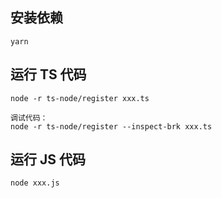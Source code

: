 ## 安装依赖

```
yarn
```

## 运行 TS 代码

```
node -r ts-node/register xxx.ts

调试代码：
node -r ts-node/register --inspect-brk xxx.ts
```

## 运行 JS 代码

```
node xxx.js
```